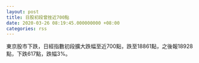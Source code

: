 ```yaml
---
layout: post
title: 日股初段曾挫近700點
date: 2020-03-26 08:19:45.000000000 +08:00
categories: rss
---
```


東京股市下跌，日經指數初段擴大跌幅至近700點，跌至18861點，之後報18928點，下跌617點，跌幅3%。
